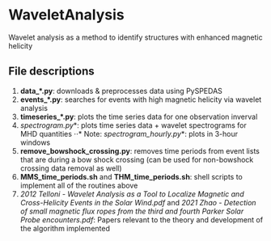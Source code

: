 # WaveletAnalysis
Wavelet analysis as a method to identify structures with enhanced magnetic helicity

## File descriptions
1. **data_*.py**: downloads & preprocesses data using PySPEDAS
2. **events_*.py**: searches for events with high magnetic helicity via wavelet analysis
3. **timeseries_*.py**: plots the time series data for one observation inverval
4. **spectrogram*.py**: plots time series data + wavelet spectrograms for MHD quantities
⋅⋅* Note: **spectrogram*_hourly.py**: plots in 3-hour windows
5. **remove_bowshock_crossing.py**: removes time periods from event lists that are during a bow shock crossing (can be used for non-bowshock crossing data removal as well)
6. **MMS_time_periods.sh** and **THM_time_periods.sh**: shell scripts to implement all of the routines above
7. *2012 Telloni - Wavelet Analysis as a Tool to Localize Magnetic and Cross-Helicity Events in the Solar Wind.pdf* and *2021 Zhao - Detection of small magnetic flux ropes from the third and fourth Parker Solar Probe encounters.pdf*: Papers relevant to the theory and development of the algorithm implemented